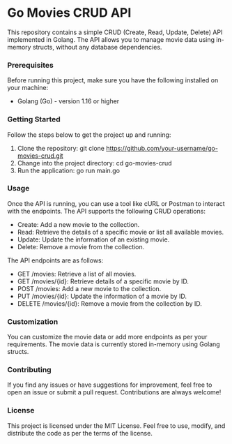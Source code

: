# Go Movies CRUD API
This repository contains a simple CRUD (Create, Read, Update, Delete) API implemented in Golang. The API allows you to manage movie data using in-memory structs, without any database dependencies.

### Prerequisites
Before running this project, make sure you have the following installed on your machine:

* Golang (Go) - version 1.16 or higher

### Getting Started
Follow the steps below to get the project up and running:

1. Clone the repository:
git clone https://github.com/your-username/go-movies-crud.git
2. Change into the project directory:
cd go-movies-crud
3. Run the application:
go run main.go

### Usage
Once the API is running, you can use a tool like cURL or Postman to interact with the endpoints. The API supports the following CRUD operations:

* Create: Add a new movie to the collection.
* Read: Retrieve the details of a specific movie or list all available movies.
* Update: Update the information of an existing movie.
* Delete: Remove a movie from the collection.

The API endpoints are as follows:

* GET /movies: Retrieve a list of all movies.
* GET /movies/{id}: Retrieve details of a specific movie by ID.
* POST /movies: Add a new movie to the collection.
* PUT /movies/{id}: Update the information of a movie by ID.
* DELETE /movies/{id}: Remove a movie from the collection by ID.

### Customization
You can customize the movie data or add more endpoints as per your requirements. The movie data is currently stored in-memory using Golang structs.

### Contributing
If you find any issues or have suggestions for improvement, feel free to open an issue or submit a pull request. Contributions are always welcome!

### License
This project is licensed under the MIT License. Feel free to use, modify, and distribute the code as per the terms of the license.